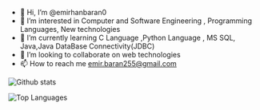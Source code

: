 - 👋 Hi, I’m @emirhanbaran0
- 👀 I’m interested in Computer and Software Engineering , Programming Languages, New technologies
- 🌱 I’m currently learning C Language ,Python Language , MS SQL, Java,Java DataBase Connectivity(JDBC)
- 💞️ I’m looking to collaborate on web technologies
- 📫 How to reach me emir.baran255@gmail.com

<!---
emirhanbaran0/emirhanbaran0 is a ✨ special ✨ repository because its `README.md` (this file) appears on your GitHub profile.
You can click the Preview link to take a look at your changes.
--->

![Github  stats](https://github-readme-stats.vercel.app/api?username=emirhanbaran0&count_private=true&show_icons=true&theme=radical)

![Top Languages](https://github-readme-stats.vercel.app/api/top-langs/?username=EMIRHANBARAN0&show_icons=true&theme=radical)
